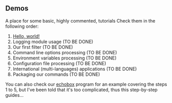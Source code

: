 ## Demos
A place for some basic, highly commented, tutorials
Check them in the following order:

1. [Hello, world!](https://github.com/HubTou/PNU/tree/main/_demos/hello_world)
2. Logging module usage (TO BE DONE)
3. Our first filter (TO BE DONE)
4. Command line options processing (TO BE DONE)
5. Environment variables processing (TO BE DONE)
6. Configuration file processing (TO BE DONE)
7. International (multi-languages) applications (TO BE DONE)
8. Packaging our commands (TO BE DONE)

You can also check our [echobox](https://github.com/HubTou/PNU/tree/main/echobox) program for an example covering the steps 1 to 5, but I've been told that it's too complicated, thus this step-by-step guides...
